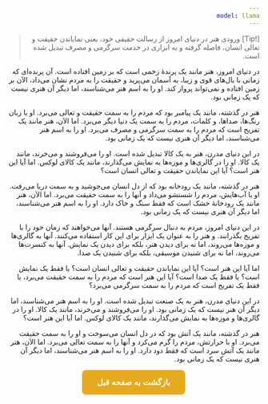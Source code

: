 ```yaml
---
model: llama
---
```


> [!Tip] ورودی
> هنر در دنیای امروز از رسالت حقیقی خود، یعنی نمایاندن حقیقت و تعالی انسان، فاصله گرفته و به ابزاری در خدمت سرگرمی و مصرف تبدیل شده است.

در دنیای امروز، هنر مانند یک پرندهٔ زخمی است که بر زمین افتاده است. آن پرنده‌ای که زمانی با بال‌های قوی و زیبا، به آسمان می‌پرید و حقیقت را به مردم نشان می‌داد، الآن بر زمین افتاده و نمی‌تواند پرواز کند. او را به اسم هنر می‌شناسند، اما دیگر آن هنری نیست که یک زمانی بود.

هنر در گذشته، مانند یک پیامبر بود که مردم را به سمت حقیقت و تعالی می‌برد. او با زبان رنگ‌ها، صدا‌ها، و کلمات، مردم را به سمت یک دنیا دیگر می‌برد. اما الآن، هنر مانند یک تفریح است که مردم را به سمت سرگرمی و مصرف می‌برد. او را به اسم هنر می‌شناسند، اما دیگر آن هنری نیست که یک زمانی بود.

در این دنیای مدرن، هنر به یک کالا تبدیل شده است. او را می‌فروشند و می‌خرند، مانند یک کالا. او را در گالری‌ها و موزه‌ها به نمایش می‌گذارند، مانند یک کالای لوکس. اما آیا این هنر است؟ آیا این نمایاندن حقیقت و تعالی انسان است؟

هنر در گذشته، مانند یک رودخانه بود که از دل انسان می‌جوشید و به سمت دریا می‌رفت. او با آب‌هایش، مردم را شستشو می‌داد و آنها را به سمت حقیقت می‌برد. اما الآن، هنر مانند یک رودخانهٔ خشک است که فقط سنگ و خاک دارد. او را به اسم هنر می‌شناسند، اما دیگر آن هنری نیست که یک زمانی بود.

در این دنیای امروز، مردم به دنبال سرگرمی هستند. آنها می‌خواهند که زمان خود را با تفریح بگذرانند. و هنر را به عنوان یک ابزار برای این کار استفاده می‌کنند. آنها به گالری‌ها و موزه‌ها می‌روند، اما نه برای دیدن هنر، بلکه برای دیدن یک نمایش. آنها به کنسرت‌ها می‌روند، اما نه برای شنیدن موسیقی، بلکه برای شنیدن یک صدا.

اما آیا این هنر است؟ آیا این نمایاندن حقیقت و تعالی انسان است؟ یا فقط یک نمایش است؟ یا فقط یک صدا است؟ آیا این هنر است که مردم را به سمت حقیقت می‌برد، یا فقط یک تفریح است که مردم را به سمت سرگرمی می‌برد؟

در این دنیای مدرن، هنر به یک صنعت تبدیل شده است. او را به اسم هنر می‌شناسند، اما دیگر آن هنر نیست که یک زمانی بود. او را می‌فروشند و می‌خرند، مانند یک کالا. او را در گالری‌ها و موزه‌ها به نمایش می‌گذارند، مانند یک کالای لوکس. اما آیا این هنر است؟

هنر در گذشته، مانند یک آتش بود که در دل انسان می‌سوخت و او را به سمت حقیقت می‌برد. او با حرارتش، مردم را گرم می‌کرد و آنها را به سمت تعالی می‌برد. اما الآن، هنر مانند یک آتش سرد است که فقط دود دارد. او را به اسم هنر می‌شناسند، اما دیگر آن هنری نیست که یک زمانی بود.


<html dir="rtl" lang="fa"><head> <meta charset="UTF-8"> <style> .back-button { display: inline-block; padding: 15px 30px; background-color: rgb(229, 170, 31); color: white; text-decoration: none; border-radius: 8px; font-family: 'Vazirmatn', Tahoma, Geneva, Verdana, sans-serif; font-weight: bold; font-size: 16px; border: none; cursor: pointer; transition: background-color 0.3s ease; box-shadow: 0 2px 5px rgba(0,0,0,0.1); } .back-button:hover { background-color: rgb(205, 150, 25); box-shadow: 0 3px 8px rgba(0,0,0,0.2); } .button-container { display: flex; justify-content: center; align-items: center;} </style></head><body> <div class="button-container"> <button class="back-button" onclick="window.history.back()" aria-label="بازگشت به صفحه قبل"> بازگشت به صفحه قبل </button> </div></body></html>